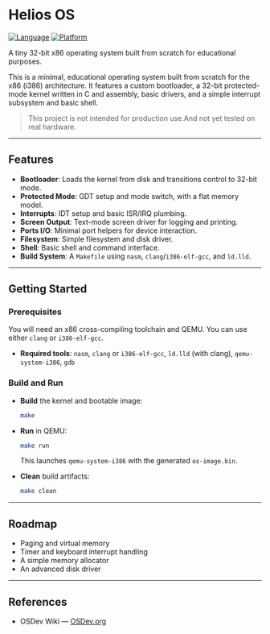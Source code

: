 # Helios OS

[![Language](https://img.shields.io/badge/language-C%20%26%20Assembly-orange.svg)](https://en.wikipedia.org/wiki/C_(programming_language))
[![Platform](https://img.shields.io/badge/platform-x86-blue.svg)](https://en.wikipedia.org/wiki/X86)

A tiny 32-bit x86 operating system built from scratch for educational purposes.

This is a minimal, educational operating system built from scratch for the x86 (i386) architecture. It features a custom bootloader, a 32-bit protected-mode kernel written in C and assembly, basic drivers, and a simple interrupt subsystem and basic shell.

> This project is not intended for production use.And not yet tested on real hardware.

---

## Features

-   **Bootloader**: Loads the kernel from disk and transitions control to 32-bit mode.
-   **Protected Mode**: GDT setup and mode switch, with a flat memory model.
-   **Interrupts**: IDT setup and basic ISR/IRQ plumbing.
-   **Screen Output**: Text-mode screen driver for logging and printing.
-   **Ports I/O**: Minimal port helpers for device interaction.
-   **Filesystem**: Simple filesystem and disk driver.
-   **Shell**: Basic shell and command interface.
-   **Build System**: A `Makefile` using `nasm`, `clang`/`i386-elf-gcc`, and `ld.lld`.

---

## Getting Started

### Prerequisites

You will need an x86 cross-compiling toolchain and QEMU. You can use either `clang` or `i386-elf-gcc`.

-   **Required tools**: `nasm`, `clang` or `i386-elf-gcc`, `ld.lld` (with clang), `qemu-system-i386`, `gdb`

### Build and Run

-   **Build** the kernel and bootable image:

    ```bash
    make
    ```

-   **Run** in QEMU:

    ```bash
    make run
    ```

    This launches `qemu-system-i386` with the generated `os-image.bin`.

-   **Clean** build artifacts:

    ```bash
    make clean
    ```

---

## Roadmap

-   Paging and virtual memory
-   Timer and keyboard interrupt handling
-   A simple memory allocator
-   An advanced disk driver
---

## References

-   OSDev Wiki — [OSDev.org](https://wiki.osdev.org)

